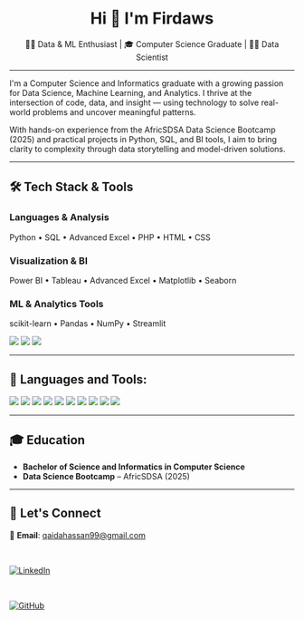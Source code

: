 <h1 align="center">Hi 👋 I'm Firdaws</h1>
<p align="center">
  👩‍💻 Data & ML Enthusiast | 🎓 Computer Science Graduate | 👩‍💻 Data Scientist
</p>

---
I'm a Computer Science and Informatics graduate with a growing passion for Data Science, Machine Learning, and Analytics. I thrive at the intersection of code, data, and insight — using technology to solve real-world problems and uncover meaningful patterns.

With hands-on experience from the AfricSDSA Data Science Bootcamp (2025) and practical projects in Python, SQL, and BI tools, I aim to bring clarity to complexity through data storytelling and model-driven solutions.

---

## 🛠️ Tech Stack & Tools

### Languages & Analysis  
Python • SQL • Advanced Excel • PHP • HTML • CSS 

### Visualization & BI  
Power BI • Tableau • Advanced Excel • Matplotlib • Seaborn

### ML & Analytics Tools  
scikit-learn • Pandas • NumPy • Streamlit

<p align="left">
  <img src="https://img.shields.io/badge/Python-3776AB?style=for-the-badge&logo=python&logoColor=white" />
  <img src="https://img.shields.io/badge/SQL-4479A1?style=for-the-badge&logo=postgresql&logoColor=white" />
  <img src="https://img.shields.io/badge/Power%20BI-F2C811?style=for-the-badge&logo=powerbi&logoColor=black" />
  
</p>

---
## 🧰 Languages and Tools:

<p align="left">
  <img src="https://img.shields.io/badge/Python-3776AB?style=flat&logo=python&logoColor=white" />
  <img src="https://img.shields.io/badge/MySQL-4479A1?style=flat&logo=mysql&logoColor=white" />
  <img src="https://img.shields.io/badge/PowerBI-F2C811?style=flat&logo=powerbi&logoColor=black" />
  <img src="https://img.shields.io/badge/Tableau-E97627?style=flat&logo=tableau&logoColor=white" />
  <img src="https://img.shields.io/badge/Excel-217346?style=flat&logo=microsoft-excel&logoColor=white" />
  <img src="https://img.shields.io/badge/HTML5-E34F26?style=flat&logo=html5&logoColor=white" />
  <img src="https://img.shields.io/badge/CSS3-1572B6?style=flat&logo=css3&logoColor=white" />
  <img src="https://img.shields.io/badge/JavaScript-F7DF1E?style=flat&logo=javascript&logoColor=black" />
  <img src="https://img.shields.io/badge/GitHub-181717?style=flat&logo=github&logoColor=white" />
  <img src="https://img.shields.io/badge/VSCode-007ACC?style=flat&logo=visual-studio-code&logoColor=white" />
</p>

----

## 🎓 Education

- **Bachelor of Science and Informatics in Computer Science**  
- **Data Science Bootcamp** – AfricSDSA (2025)

---

## 🤝 Let's Connect

📧 **Email**: qaidahassan99@gmail.com

<br>

[![LinkedIn](https://img.shields.io/badge/LinkedIn-0A66C2?style=for-the-badge&logo=linkedin&logoColor=white)](https://www.linkedin.com/in/firdaws-hassan/)

<br>

[![GitHub](https://img.shields.io/badge/GitHub-000?style=for-the-badge&logo=github&logoColor=white)](https://github.com/Firdawws)



